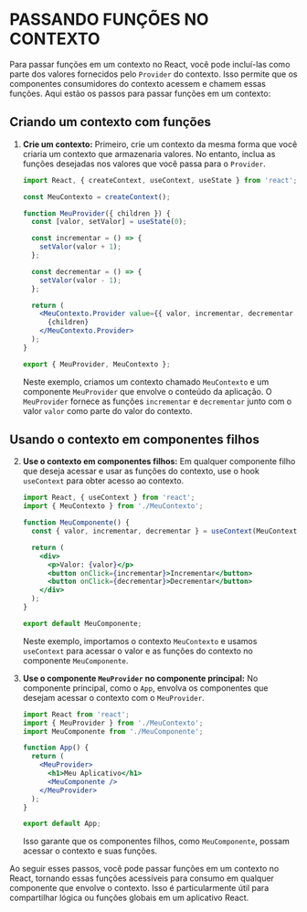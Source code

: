 # PASSANDO FUNÇÕES NO CONTEXTO
Para passar funções em um contexto no React, você pode incluí-las como parte dos valores fornecidos pelo `Provider` do contexto. Isso permite que os componentes consumidores do contexto acessem e chamem essas funções. Aqui estão os passos para passar funções em um contexto:

## Criando um contexto com funções
1. **Crie um contexto:** Primeiro, crie um contexto da mesma forma que você criaria um contexto que armazenaria valores. No entanto, inclua as funções desejadas nos valores que você passa para o `Provider`.

   ```jsx
   import React, { createContext, useContext, useState } from 'react';

   const MeuContexto = createContext();

   function MeuProvider({ children }) {
     const [valor, setValor] = useState(0);

     const incrementar = () => {
       setValor(valor + 1);
     };

     const decrementar = () => {
       setValor(valor - 1);
     };

     return (
       <MeuContexto.Provider value={{ valor, incrementar, decrementar }}>
         {children}
       </MeuContexto.Provider>
     );
   }

   export { MeuProvider, MeuContexto };
   ```

   Neste exemplo, criamos um contexto chamado `MeuContexto` e um componente `MeuProvider` que envolve o conteúdo da aplicação. O `MeuProvider` fornece as funções `incrementar` e `decrementar` junto com o valor `valor` como parte do valor do contexto.

## Usando o contexto em componentes filhos
2. **Use o contexto em componentes filhos:** Em qualquer componente filho que deseja acessar e usar as funções do contexto, use o hook `useContext` para obter acesso ao contexto.

   ```jsx
   import React, { useContext } from 'react';
   import { MeuContexto } from './MeuContexto';

   function MeuComponente() {
     const { valor, incrementar, decrementar } = useContext(MeuContexto);

     return (
       <div>
         <p>Valor: {valor}</p>
         <button onClick={incrementar}>Incrementar</button>
         <button onClick={decrementar}>Decrementar</button>
       </div>
     );
   }

   export default MeuComponente;
   ```

   Neste exemplo, importamos o contexto `MeuContexto` e usamos `useContext` para acessar o valor e as funções do contexto no componente `MeuComponente`.

3. **Use o componente `MeuProvider` no componente principal:** No componente principal, como o `App`, envolva os componentes que desejam acessar o contexto com o `MeuProvider`.

   ```jsx
   import React from 'react';
   import { MeuProvider } from './MeuContexto';
   import MeuComponente from './MeuComponente';

   function App() {
     return (
       <MeuProvider>
         <h1>Meu Aplicativo</h1>
         <MeuComponente />
       </MeuProvider>
     );
   }

   export default App;
   ```

   Isso garante que os componentes filhos, como `MeuComponente`, possam acessar o contexto e suas funções.

Ao seguir esses passos, você pode passar funções em um contexto no React, tornando essas funções acessíveis para consumo em qualquer componente que envolve o contexto. Isso é particularmente útil para compartilhar lógica ou funções globais em um aplicativo React.